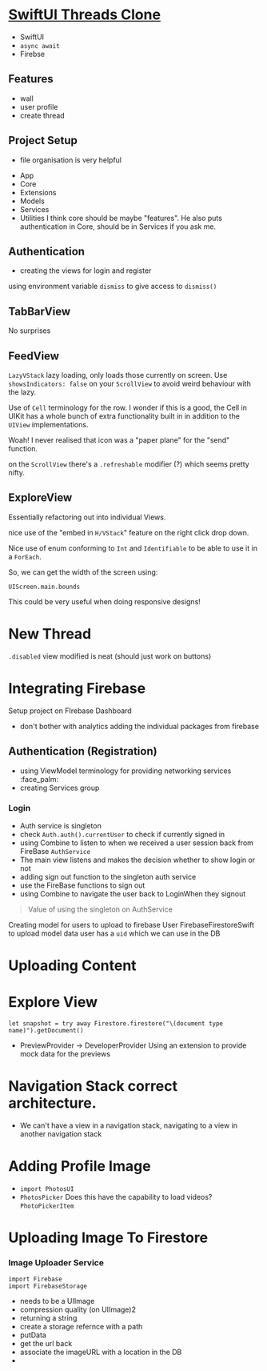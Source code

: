 # [SwiftUI Threads Clone](https://www.youtube.com/watch?v=MfwdchNNW78)
- SwiftUI
- `async await`
- Firebse

## Features
- wall
- user profile
- create thread

## Project Setup
- file organisation is very helpful
* App
* Core
* Extensions
* Models
* Services
* Utilities
I think core should be maybe "features". He also puts authentication in Core, should be in Services if you ask me.

## Authentication
- creating the views for login and register

using environment variable `dismiss` to give access to `dismiss()`

## TabBarView
No surprises

## FeedView
`LazyVStack` lazy loading, only loads those currently on screen. Use `showsIndicators: false` on your `ScrollView` to avoid weird behaviour with the lazy.

Use of `Cell` terminology for the row. I wonder if this is a good, the Cell in UIKit has a whole bunch of extra functionality built in in addition to the `UIView` implementations.

Woah! I never realised that icon was a "paper plane" for the "send" function.

on the `ScrollView` there's a `.refreshable` modifier (?) which seems pretty nifty.

## ExploreView
Essentially refactoring out into individual Views.

nice use of the "embed in `H/VStack`" feature on the right click drop down.

Nice use of enum conforming to `Int` and `Identifiable` to be able to use it in a `ForEach`.

So, we can get the width of the screen using:
```
UIScreen.main.bounds
```
This could be very useful when doing responsive designs!

# New Thread
`.disabled` view modified is neat (should just work on buttons)

# Integrating Firebase
Setup project on FIrebase Dashboard 
- don't bother with analytics
adding the individual packages from firebase

## Authentication (Registration)
- using ViewModel terminology for providing networking services :face_palm:
- creating Services group

### Login 
- Auth service is singleton
- check `Auth.auth().currentUser` to check if currently signed in
- using Combine to listen to when we received a user session back from FireBase `AuthService`
- The main view listens and makes the decision whether to show login or not
- adding sign out function to the singleton auth service
- use the FireBase functions to sign out
- using Combine to navigate the user back to LoginWhen they signout

> Value of using the singleton on AuthService

Creating model for users to upload to firebase
User FirebaseFirestoreSwift to upload model data
user has a `uid` which we can use in the DB

# Uploading Content

# Explore View
```
let snapshot = try away Firestore.firestore("\(document type name)").getDocument()
```
- PreviewProvider -> DeveloperProvider
Using an extension to provide mock data for the previews

# Navigation Stack correct architecture.
- We can't have a view in a navigation stack, navigating to a view in another navigation stack

# Adding Profile Image
- `import PhotosUI`
- `PhotosPicker`
Does this have the capability to load videos?
`PhotoPickerItem` 

# Uploading Image To Firestore
### Image Uploader Service
```
import Firebase
import FirebaseStorage
```
- needs to be a UIImage
- compression quality (on UIImage)2
- returning a string
- create a storage refernce with a path
- putData
- get the url back
- associate the imageURL with a location in the DB
- 